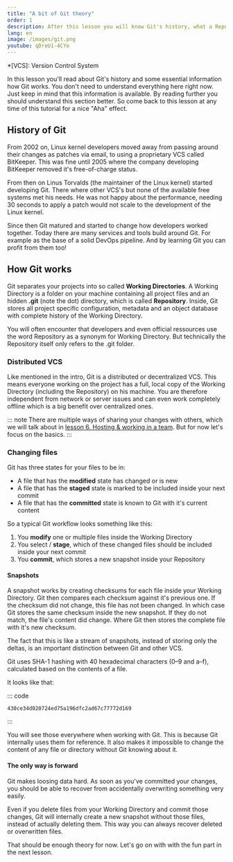 ```yaml
---
title: "A bit of Git theory"
order: 1
description: After this lesson you will know Git's history, what a Repository is and how Git handles file changes.
lang: en
image: /images/git.png
youtube: qDreU1-4CYo
---
```


*[VCS]: Version Control System

In this lesson you'll read about Git's history and some essential information how Git works. You don't need to understand everything here right now. Just keep in mind that this information is available. By reading further you should understand this section better. So come back to this lesson at any time of this tutorial for a nice "Aha" effect.

## History of Git
From 2002 on, Linux kernel developers moved away from passing around their changes as patches via email, to using a proprietary VCS called BitKeeper. This was fine until 2005 where the company developing BitKeeper removed it's free-of-charge status.

From then on Linus Torvalds (the maintainer of the Linux kernel) started developing Git. There where other VCS's but none of the available free systems met his needs. He was not happy about the performance, needing 30 seconds to apply a patch would not scale to the development of the Linux kernel.

Since then Git matured and started to change how developers worked together. Today there are many services and tools build around Git. For example as the base of a solid DevOps pipeline. And by learning Git you can profit from them too!

## How Git works
Git separates your projects into so called **Working Directories**. A Working Directory is a folder on your machine containing all project files and an hidden **.git** (note the dot) directory, which is called **Repository**. Inside, Git stores all project specific configuration, metadata and an object database with complete history of the Working Directory.

You will often encounter that developers and even official ressources use the word Repository as a synonym for Working Directory. But technically the Repository itself only refers to the .git folder.

### Distributed VCS
Like mentioned in the intro, Git is a distributed or decentralized VCS. This means everyone working on the project has a full, local copy of the Working Directory (including the Repository) on his machine. You are therefore independent from network or server issues and can even work completely offline which is a big benefit over centralized ones.

::: note
There are multiple ways of sharing your changes with others, which we will talk about in [lesson 6. Hosting & working in a team](http://localhost:8080/tutorials/git-version-control/hosting/). But for now let's focus on the basics.
:::

### Changing files
Git has three states for your files to be in:

- A file that has the **modified** state has changed or is new
- A file that has the **staged** state is marked to be included inside your next commit
- A file that has the **committed** state is known to Git with it's current content

So a typical Git workflow looks something like this:

1. You **modify** one or multiple files inside the Working Directory
2. You select / **stage**, which of these changed files should be included inside your next commit
3. You **commit**, which stores a new snapshot inside your Repository

#### Snapshots
A snapshot works by creating checksums for each file inside your Working Directory. Git then compares each checksum against it's previous one. If the checksum did not change, this file has not been changed. In which case Git stores the same checksum inside the new snapshot. If they do not match, the file's content did change. Where Git then stores the complete file with it's new checksum.

The fact that this is like a stream of snapshots, instead of storing only the deltas, is an important distinction between Git and other VCS.

Git uses SHA-1 hashing with 40 hexadecimal characters (0–9 and a–f), calculated based on the contents of a file.

It looks like that:

::: code
```
430ce34d020724ed75a196dfc2ad67c77772d169
```
:::

You will see those everywhere when working with Git. This is because Git internally uses them for reference. It also makes it impossible to change the content of any file or directory without Git knowing about it.

#### The only way is forward
Git makes loosing data hard. As soon as you've committed your changes, you should be able to recover from accidentally overwriting something very easily.

Even if you delete files from your Working Directory and commit those changes, Git will internally create a new snapshot without those files, instead of actually deleting them. This way you can always recover deleted or overwritten files.

That should be enough theory for now. Let's go on with with the fun part in the next lesson.